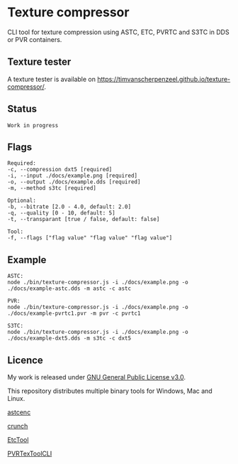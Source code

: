 # Texture compressor

CLI tool for texture compression using ASTC, ETC, PVRTC and S3TC in DDS or PVR containers.

## Texture tester

A texture tester is available on https://timvanscherpenzeel.github.io/texture-compressor/.

## Status

	Work in progress

## Flags

	Required:
	-c, --compression dxt5 [required]
	-i, --input ./docs/example.png [required]
	-o, --output ./docs/example.dds [required]
	-m, --method s3tc [required]

	Optional:
	-b, --bitrate [2.0 - 4.0, default: 2.0]
	-q, --quality [0 - 10, default: 5]
	-t, --transparant [true / false, default: false]

	Tool:
	-f, --flags ["flag value" "flag value" "flag value"]

## Example

	ASTC:
	node ./bin/texture-compressor.js -i ./docs/example.png -o ./docs/example-astc.dds -m astc -c astc

	PVR:
	node ./bin/texture-compressor.js -i ./docs/example.png -o ./docs/example-pvrtc1.pvr -m pvr -c pvrtc1

	S3TC:
    node ./bin/texture-compressor.js -i ./docs/example.png -o ./docs/example-dxt5.dds -m s3tc -c dxt5

## Licence

My work is released under [GNU General Public License v3.0](https://raw.githubusercontent.com/TimvanScherpenzeel/texture-compressor/master/LICENSE).

This repository distributes multiple binary tools for Windows, Mac and Linux.

[astcenc](https://raw.githubusercontent.com/ARM-software/astc-encoder/master/license.txt)

[crunch](https://raw.githubusercontent.com/Unvanquished/crunch/master/license.txt)

[EtcTool](https://raw.githubusercontent.com/google/etc2comp/master/LICENSE)

[PVRTexToolCLI](https://community.imgtec.com/developers/powervr/sdk-end-user-licence-agreement/)
